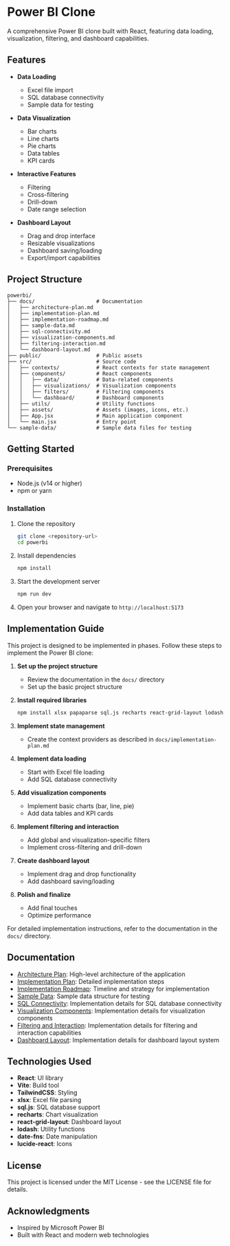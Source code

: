 # Power BI Clone

A comprehensive Power BI clone built with React, featuring data loading, visualization, filtering, and dashboard capabilities.

## Features

- **Data Loading**
  - Excel file import
  - SQL database connectivity
  - Sample data for testing

- **Data Visualization**
  - Bar charts
  - Line charts
  - Pie charts
  - Data tables
  - KPI cards

- **Interactive Features**
  - Filtering
  - Cross-filtering
  - Drill-down
  - Date range selection

- **Dashboard Layout**
  - Drag and drop interface
  - Resizable visualizations
  - Dashboard saving/loading
  - Export/import capabilities

## Project Structure

```
powerbi/
├── docs/                    # Documentation
│   ├── architecture-plan.md
│   ├── implementation-plan.md
│   ├── implementation-roadmap.md
│   ├── sample-data.md
│   ├── sql-connectivity.md
│   ├── visualization-components.md
│   ├── filtering-interaction.md
│   └── dashboard-layout.md
├── public/                  # Public assets
├── src/                     # Source code
│   ├── contexts/            # React contexts for state management
│   ├── components/          # React components
│   │   ├── data/            # Data-related components
│   │   ├── visualizations/  # Visualization components
│   │   ├── filters/         # Filtering components
│   │   └── dashboard/       # Dashboard components
│   ├── utils/               # Utility functions
│   ├── assets/              # Assets (images, icons, etc.)
│   ├── App.jsx              # Main application component
│   └── main.jsx             # Entry point
└── sample-data/             # Sample data files for testing
```

## Getting Started

### Prerequisites

- Node.js (v14 or higher)
- npm or yarn

### Installation

1. Clone the repository
   ```bash
   git clone <repository-url>
   cd powerbi
   ```

2. Install dependencies
   ```bash
   npm install
   ```

3. Start the development server
   ```bash
   npm run dev
   ```

4. Open your browser and navigate to `http://localhost:5173`

## Implementation Guide

This project is designed to be implemented in phases. Follow these steps to implement the Power BI clone:

1. **Set up the project structure**
   - Review the documentation in the `docs/` directory
   - Set up the basic project structure

2. **Install required libraries**
   ```bash
   npm install xlsx papaparse sql.js recharts react-grid-layout lodash date-fns lucide-react
   ```

3. **Implement state management**
   - Create the context providers as described in `docs/implementation-plan.md`

4. **Implement data loading**
   - Start with Excel file loading
   - Add SQL database connectivity

5. **Add visualization components**
   - Implement basic charts (bar, line, pie)
   - Add data tables and KPI cards

6. **Implement filtering and interaction**
   - Add global and visualization-specific filters
   - Implement cross-filtering and drill-down

7. **Create dashboard layout**
   - Implement drag and drop functionality
   - Add dashboard saving/loading

8. **Polish and finalize**
   - Add final touches
   - Optimize performance

For detailed implementation instructions, refer to the documentation in the `docs/` directory.

## Documentation

- [Architecture Plan](docs/architecture-plan.md): High-level architecture of the application
- [Implementation Plan](docs/implementation-plan.md): Detailed implementation steps
- [Implementation Roadmap](docs/implementation-roadmap.md): Timeline and strategy for implementation
- [Sample Data](docs/sample-data.md): Sample data structure for testing
- [SQL Connectivity](docs/sql-connectivity.md): Implementation details for SQL database connectivity
- [Visualization Components](docs/visualization-components.md): Implementation details for visualization components
- [Filtering and Interaction](docs/filtering-interaction.md): Implementation details for filtering and interaction capabilities
- [Dashboard Layout](docs/dashboard-layout.md): Implementation details for dashboard layout system

## Technologies Used

- **React**: UI library
- **Vite**: Build tool
- **TailwindCSS**: Styling
- **xlsx**: Excel file parsing
- **sql.js**: SQL database support
- **recharts**: Chart visualization
- **react-grid-layout**: Dashboard layout
- **lodash**: Utility functions
- **date-fns**: Date manipulation
- **lucide-react**: Icons

## License

This project is licensed under the MIT License - see the LICENSE file for details.

## Acknowledgments

- Inspired by Microsoft Power BI
- Built with React and modern web technologies
